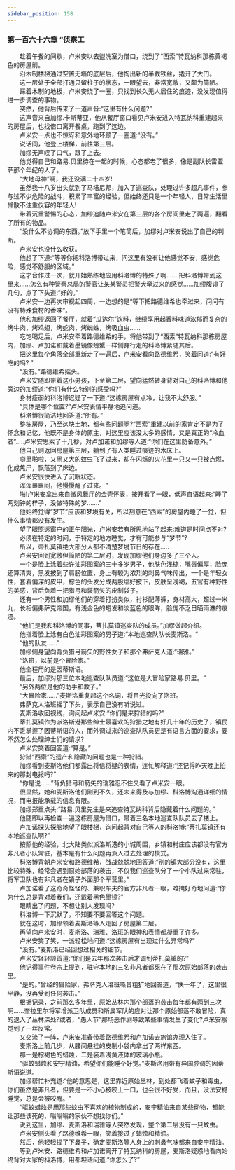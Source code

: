 ```yaml
---
sidebar_position: 158
---
```

### 第一百六十六章 “侦察工  


　　趁着午餐的间歇，卢米安以去盥洗室为借口，绕到了“西索”特瓦纳科那栋黄褐色的房屋前。  
　　沿木制楼梯通过空置无墙的底层后，他掏出新的半截铁丝，撬开了大门。  
　　这一层处于全部打通只留柱子的状态，一眼望去，非常宽敞，又颇为简陋。  
　　踩着木制的地板，卢米安绕了一圈，只找到长久无人居住的痕迹，没发现值得进一步调查的事物。  
　　突然，他背后传来了一道声音:“这里有什么问题?”  
　　这声音来自加缪.卡斯蒂亚，他从餐厅窗口看见卢米安进入特瓦纳科重建起来的房屋后，也找借口离开餐桌，跑到了这边。  
　　卢米安一点也不惊讶和意外地环顾了一圈道:“没有。”  
　　说话间，他登上楼梯，前往第三层。  
　　加缪无声叹了口气，跟了上去。  
　　他觉得自己和路易.贝里待在一起的时候，心态都老了很多，像是副队长雷亚萨那个年纪的人了。  
　　“大地母神”啊，我还没满二十四岁!  
　　虽然我十八岁出头就到了马塔尼邦，加入了巡查队，处理过许多超凡事件，参与过不少危险的战斗，积累了丰富的经验，但始终还只是一个年轻人，日常生活里懒散不注重仪容的年轻人!  
　　带着沉重警惕的心态，加缪追随卢米安在第三层的各个房间里走了两遍，翻看了所有的物品。  
　　“没什么不协调的东西。”放下手里一个笔筒后，加缪对卢米安说出了自己的判断。  
　　卢米安也没什么收获。  
　　他想了下道:“等等你把科洛博带过来，问这里有没有让他感觉不安，感觉危险，感觉不舒服的区域。”  
　　这才合作过一次，就开始熟练地应用科洛博的特殊了啊.……把科洛博带到这里来......怎么有种警察总局的警官让某某警员把警犬牵过来的感觉……加缪腹诽了几句，点了下头道:“好的。”  
　　卢米安一边再次审视起四周，一边想的是“等下把路德维希也牵过来，问问有没有特殊食材的香味”。  
　　他和加缪返回了餐厅，就着“瓜达尔”饮料，继续享用起香料味道浓郁而复杂的烤牛肉，烤鸡翅，烤蛇肉，烤蜘蛛，烤吸血虫......  
　　吃饱喝足后，卢米安牵着路德维希的手，将他带到了“西索”特瓦纳科那栋房屋内，加缪、卢加诺和戴着墨镜像螃蟹一样侧身行走的科洛博紧随其后。  
　　把这里每个角落全部重新走了一遍后，卢米安看向路德维希，笑着问道:“有好吃的吗? ”  
　　“没有。”路德维希摇头。  
　　卢米安随即带着这小男孩，下至第二层，望向猛然转身背对自己的科洛博和他旁边的加缪道:“你们有什么特别的感受吗?”  
　　身材瘦弱的科洛博迟疑了一下道:“这栋房屋有点冷，让我不太舒服。”  
　　“具体是哪个位置?”卢米安表情平静地追问道。  
　　科洛博很简洁地回答道:“所有。”  
　　整栋房屋，乃至这块土地，都有些问题啊?“西索”重建以前的家肯定不是为了怀念和记忆，他既不是身体的原主，对这里应该没太多的感情，又是真正的“冷血者”.....卢米安思索了十几秒，对卢加诺和加缪等人道:“你们在这里防备意外。”  
　　他自己则返回房屋第三层，躺到了有人类睡过痕迹的木床上。  
　　噼里啪啦，又黑又大的蚊虫飞了过来，却在闪烁的火花里一只又一只被点燃，化成焦尸，飘落到了床边。  
　　卢米安很快进入了沉眠状态。  
　　浑浑噩噩间，他慢慢醒了过来。“  
　　啪!卢米安拿出来自微风舞厅的金壳怀表，按开看了一眼，低声自语起来:“睡了两刻钟的样子，没做特殊的梦…….”  
　　他始终觉得“梦节”应该和梦境有关，所以刻意在“西索”的房屋内睡了一觉，但什么事情都没有发生。  
　　望了眼照透窗户的正午阳光，卢米安若有所思地站了起来:难道是时间点不对?  
　　必须在特定的时间，于特定的地方睡觉，才有可能参与“梦节”?  
　　所以，蒂扎莫镇绝大部分人都不清楚梦境节日的存在.....  
　　卢米安回到宽敞但简陋的第二层时，发现加缪他们身边多了三个人。  
　　一个是脸上涂着些许油彩图案的三十多岁男子，他肤色浅棕，嘴唇偏厚，脸庞还算清爽，黑发披到了肩膀位置，身上有较为浓烈的刺鼻气味传出，一个是年轻女性，套着偏深的皮甲，棕色的头发分成两股绑好披下，皮肤呈浅褐，五官有种野性的美感，背后负着一把猎弓和装箭矢的皮制袋子。  
　　还有一个男性和加缪他们的穿着打扮类似，衬衫配薄裤，身材高大，超过一米九，长相偏弗萨克帝国，有浅金色的短发和淡蓝色的眼眸，脸庞不乏日晒雨淋的痕迹。  
　　“他们是我和科洛博的同事，蒂扎莫镇巡查队的成员。”加缪做起介绍。  
　　他指着脸上涂有白色油彩图案的男子道:“本地巡查队队长麦斯洛。“  
　　“他的队友……”  
　　加缪侧身望向背负猎弓箭矢的野性女子和那个弗萨克人道:“瑞雅。”  
　　“洛班，以前是个冒险家。”  
　　他全程用的是因蒂斯语。  
　　最后，加缪对那三位本地巡查队队员道:“这位是大冒险家路易.贝里。“  
　　“另外两位是他的助手和教子。”  
　　“大冒险家……”麦斯洛重复起这个名词，将目光投向了洛班。  
　　弗萨克人洛班摇了下头，表示自己没有听说过。  
　　麦斯洛收回视线，询问起卢米安:“你们是来狩猎的吗?”  
　　蒂扎莫镇作为派洛斯港那些绅士最喜欢的狩猎之地有好几十年的历史了，镇民内不乏掌握了因蒂斯语的人，而外调过来的巡查队队员更是有语言方面的要求，要不然怎么处理绅士们的请求?  
　　卢米安笑着回答道:“算是。”  
　　狩猎“西索”的遗产和隐藏的问题也是一种狩猎。  
　　加缪看到麦斯洛他们都露出将信将疑的表情，连忙解释道:“还记得昨天晚上拍来的那封电报吗?”  
　　“你是说……”背负猎弓和箭矢的瑞雅忍不住又看了卢米安一眼。  
　　很显然，她和麦斯洛他们刚到不久，还未来得及与加缪、科洛博沟通详细的情况，而电报能承载的信息有限。  
　　加缪郑重点头:“路易.贝里先生是来追查特瓦纳科背后隐藏着什么问题的。”  
　　他随即以再检查一遍这栋房屋为借口，带着三名本地巡查队队员去了楼上。  
　　卢加诺探头探脑地望了眼楼梯，询问起背对自己等人的科洛博:“蒂扎莫镇还有本地巡查队啊?”  
　　按照他的经验，北大陆类似派洛斯港的小城周围，乡镇和村庄应该都没有官方非凡者小队常驻，基本是有什么问题再派人过去处理的模式。  
　　科洛博背朝卢米安和路德维希，战战兢兢地回答道:“别的镇大部分没有，这里比较特殊，经常会遇到原始部落的袭击，不仅我们巡查队分了一个小队过来常驻，将军卫队也有非凡者在镇子外面那个军营里。”  
　　卢加诺看了这奇奇怪怪的、兼职车夫的官方非凡者一眼，难掩好奇地问道:“你为什么总是背对着我们，还戴着黑色墨镜?”  
　　眼睛出了问题，不想让别人发现吗?  
　　科洛博一下沉默了，不知要不要回答这个问题。  
　　就在这时，加缪领着麦斯洛等人走回了房屋第二层。  
　　再望向卢米安时，麦斯洛、瑞雅、洛班的眼神和表情都凝重了许多。  
　　卢米安笑了笑，一派轻松地问道:“这栋房屋有出现过什么异常吗?”  
　　“没有。”麦斯洛已经回想过相关的细节。  
　　卢米安轻轻颔首道:“你们是去年那次袭击后才调到蒂扎莫镇的?”  
　　他记得事件卷宗上提到，驻守本地的三名非凡者都死在了那次原始部落的袭击里。  
　　“是的。”曾经的冒险家，弗萨克人洛班嗓音粗犷地回答道，“快一年了，这里很平静，没再受到任何袭击。”  
　　根据记录，之前那么多年里，原始丛林内那个部落的袭击每年都有两到三次啊..….奎拉里尔将军增派卫队成员和所属军队的应对让那个原始部落不敢冒险，真的退入了丛林深处?或者，“愚人节”那场恶作剧导致某些事情发生了变化?卢米安察觉到了一丝反常。  
　　又交流了一阵，卢米安准备带着路德维希和卢加诺去旅馆办理入住了。  
　　麦斯洛上前几步，从腰间悬挂的皮制小袋内拿出了两样东西。  
　　那一是棕褐色的蜡烛，二是装着浅黄液体的玻璃小瓶。  
　　“驱蚊蜡烛和安宁精油，希望你们能睡个好觉。”麦斯洛用带有异国腔调的因蒂斯语说道。  
　　加缪帮忙补充道:“他的意思是，这里靠近原始丛林，到处都飞着蚊子和毒虫，你们虽然是非凡者，但要是一不小心被咬上一口，也会很不好受，而且，没法安稳睡觉，总是会被咬醒。“  
　　“驱蚊蜡烛是用那些蚊虫不喜欢的植物制成的，安宁精油来自某些动物，都能让那些该死的、嗡嗡嗡的家伙不想找你们。”  
　　说到这里，加缪、麦斯洛和瑞雅等人突然发现，整个第二层没有一只蚊虫。  
　　卢米安侧头看了路德维希一眼，笑着接过了蜡烛和精油。  
　　然后，他轻轻捏了下鼻子，确定麦斯洛等人身上的刺鼻气味都来自安宁精油。  
　　等到卢米安、路德维希和卢加诺离开了特瓦纳科的房屋，麦斯洛疑惑地看向始终背对大家的科洛博，用都坦语问道:“你怎么了?”  
